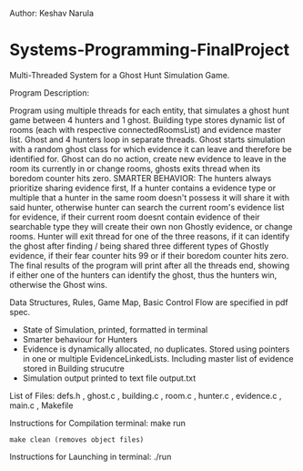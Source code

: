 Author: Keshav Narula

# Systems-Programming-FinalProject
Multi-Threaded System for a Ghost Hunt Simulation Game.

Program Description:

Program using multiple threads for each entity, that simulates a ghost hunt game between 4 hunters and 1 ghost. Building type stores dynamic list of rooms (each with respective connectedRoomsList) and evidence master list. Ghost and 4 hunters loop in separate threads. Ghost starts simulation with a random ghost class for which evidence it can leave and therefore be identified for. Ghost can do no action, create new evidence to leave in the room its currently in or change rooms, ghosts exits thread when its boredom counter hits zero. SMARTER BEHAVIOR: The hunters always prioritize sharing evidence first, If a hunter contains a evidence type or multiple that a hunter in the same room doesn't possess it will share it with said hunter, otherwise hunter can search the current room's evidence list for evidence, if their current room doesnt contain evidence of their searchable type they will create their own non Ghostly evidence, or change rooms. Hunter will exit thread for one of the three reasons, if it can identify the ghost after finding / being shared three different types of Ghostly evidence, if their fear counter hits 99 or if their boredom counter hits zero. The final results of the program will print after all the threads end, showing if either one of the hunters can identify the ghost, thus the hunters win, otherwise the Ghost wins.


Data Structures, Rules, Game Map, Basic Control Flow are specified in pdf spec.
  + State of Simulation, printed, formatted in terminal
  + Smarter behaviour for Hunters
  + Evidence is dynamically allocated, no duplicates. Stored using pointers in one or multiple EvidenceLinkedLists. Including master list of evidence stored in Building      strucutre
  + Simulation output printed to text file output.txt

List of Files:
	defs.h , ghost.c , building.c , room.c , hunter.c , evidence.c , main.c , Makefile

Instructions for Compilation terminal:
	make run

	make clean (removes object files)

Instructions for Launching in terminal:
	./run
